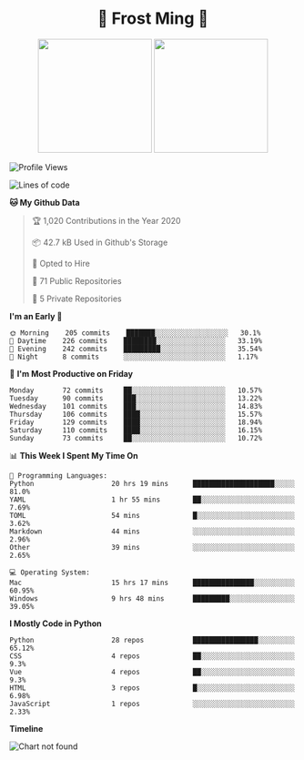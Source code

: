 <h1 align="center">🦄 Frost Ming 🐍</h1>

<p align="center">
  <img height="200" src="https://github-readme-stats.vercel.app/api?username=frostming&show_icons=true&theme=dracula&include_all_commits=true" />
  <img height="200" src="https://github-readme-stats.vercel.app/api/top-langs/?username=frostming&theme=dracula&show_icons=true" />
</p>

<!--START_SECTION:waka-->
![Profile Views](http://img.shields.io/badge/Profile%20Views-10-blue)

![Lines of code](https://img.shields.io/badge/From%20Hello%20World%20I%27ve%20Written-14.1%20million%20lines%20of%20code-blue)

**🐱 My Github Data** 

> 🏆 1,020 Contributions in the Year 2020
 > 
> 📦 42.7 kB Used in Github's Storage 
 > 
> 💼 Opted to Hire
 > 
> 📜 71 Public Repositories
 > 
> 🔑 5 Private Repositories 

**I'm an Early 🐤** 

```text
🌞 Morning    205 commits    ███████░░░░░░░░░░░░░░░░░░   30.1% 
🌆 Daytime    226 commits    ████████░░░░░░░░░░░░░░░░░   33.19% 
🌃 Evening    242 commits    █████████░░░░░░░░░░░░░░░░   35.54% 
🌙 Night      8 commits      ░░░░░░░░░░░░░░░░░░░░░░░░░   1.17%

```
📅 **I'm Most Productive on Friday** 

```text
Monday       72 commits     ██░░░░░░░░░░░░░░░░░░░░░░░   10.57% 
Tuesday      90 commits     ███░░░░░░░░░░░░░░░░░░░░░░   13.22% 
Wednesday    101 commits    ███░░░░░░░░░░░░░░░░░░░░░░   14.83% 
Thursday     106 commits    ████░░░░░░░░░░░░░░░░░░░░░   15.57% 
Friday       129 commits    ████░░░░░░░░░░░░░░░░░░░░░   18.94% 
Saturday     110 commits    ████░░░░░░░░░░░░░░░░░░░░░   16.15% 
Sunday       73 commits     ██░░░░░░░░░░░░░░░░░░░░░░░   10.72%

```


📊 **This Week I Spent My Time On** 

```text
💬 Programming Languages: 
Python                   20 hrs 19 mins      ████████████████████░░░░░   81.0% 
YAML                     1 hr 55 mins        ██░░░░░░░░░░░░░░░░░░░░░░░   7.69% 
TOML                     54 mins             █░░░░░░░░░░░░░░░░░░░░░░░░   3.62% 
Markdown                 44 mins             ░░░░░░░░░░░░░░░░░░░░░░░░░   2.96% 
Other                    39 mins             ░░░░░░░░░░░░░░░░░░░░░░░░░   2.65%

💻 Operating System: 
Mac                      15 hrs 17 mins      ███████████████░░░░░░░░░░   60.95% 
Windows                  9 hrs 48 mins       █████████░░░░░░░░░░░░░░░░   39.05%

```

**I Mostly Code in Python** 

```text
Python                   28 repos            ████████████████░░░░░░░░░   65.12% 
CSS                      4 repos             ██░░░░░░░░░░░░░░░░░░░░░░░   9.3% 
Vue                      4 repos             ██░░░░░░░░░░░░░░░░░░░░░░░   9.3% 
HTML                     3 repos             █░░░░░░░░░░░░░░░░░░░░░░░░   6.98% 
JavaScript               1 repos             ░░░░░░░░░░░░░░░░░░░░░░░░░   2.33%

```


**Timeline**

![Chart not found](https://github.com/frostming/frostming/blob/master/charts/bar_graph.png) 


<!--END_SECTION:waka-->

